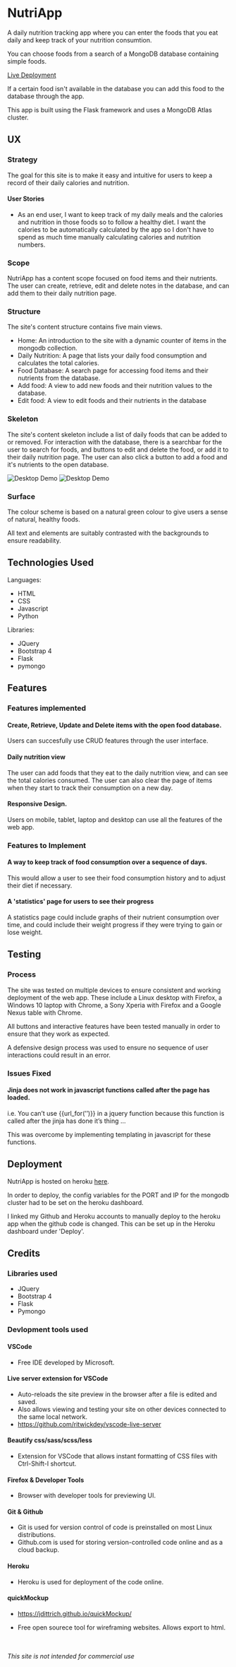 # NutriApp



A daily nutrition tracking app where you can enter the foods that you eat daily and keep track of your nutrition consumtion. 

You can choose foods from a search of a MongoDB database containing simple foods. 

[Live Deployment](https://ntrtnapp.herokuapp.com)

If a certain food isn't available in the database you can add this food to the database through the app.

This app is built using the Flask framework and uses a MongoDB Atlas cluster.


## UX




### Strategy

The goal for this site is to make it easy and intuitive for users to keep a record of their daily calories and nutrition. 

#### User Stories

- As an end user, I want to keep track of my daily meals and the calories and nutrition in those foods so to follow a healthy diet. I want the calories to be automatically calculated by the app so I don't have to spend as much time manually calculating calories and nutrition numbers.



### Scope

NutriApp has a content scope focused on food items and their nutrients. The user can create, retrieve, edit and delete notes in the database, and can add them to their daily nutrition page.


### Structure

The site's content structure contains five main views.

- Home: An introduction to the site with a dynamic counter of items in the mongodb collection.
- Daily Nutrition: A page that lists your daily food consumption and calculates the total calories.
- Food Database: A search page for accessing food items and their nutrients from the database.
- Add food: A view to add new foods and their nutrition values to the database.
- Edit food: A view to edit foods and their nutrients in the database




### Skeleton

The site's content skeleton include a list of daily foods that can be added to or removed. For interaction with the database, there is a searchbar for the user to search for foods, and buttons to edit and delete the food, or add it to their daily nutrition page. The user can also click a button to add a food and it's nutrients to the open database.

![Desktop Demo](/assets/wireframes/dayview-desktop.png "Desktop Demo")
![Desktop Demo](/assets/wireframes/dayview-mobile.png "Desktop Demo")





### Surface

The colour scheme is based on a natural green colour to give users a sense of natural, healthy foods.

All text and elements are suitably contrasted with the backgrounds to ensure readability.



## Technologies Used

Languages:
- HTML
- CSS
- Javascript
- Python

Libraries:
- JQuery
- Bootstrap 4
- Flask
- pymongo


## Features

### Features implemented


#### Create, Retrieve, Update and Delete items with the open food database.
Users can succesfully use CRUD features through the user interface.

#### Daily nutrition view
The user can add foods that they eat to the daily nutrition view, and can see the total calories consumed. The user can also clear the page of items when they start to track their consumption on a new day.

#### Responsive Design.
Users on mobile, tablet, laptop and desktop can use all the features of the web app.


### Features to Implement


#### A way to keep track of food consumption over a sequence of days.

This would allow a user to see their food consumption history and to adjust their diet if necessary.



#### A 'statistics' page for users to see their progress

A statistics page could include graphs of their nutrient consumption over time, and could include their weight progress if they were trying to gain or lose weight.



## Testing

### Process

The site was tested on multiple devices to ensure consistent and working deployment of the web app. These include a Linux desktop with Firefox, a Windows 10 laptop with Chrome, a Sony Xperia with Firefox and a Google Nexus table with Chrome.

All buttons and interactive features have been tested manually in order to ensure that they work as expected. 

A defensive design process was used to ensure no sequence of user interactions could result in an error.



### Issues Fixed

#### Jinja does not work in javascript functions called after the page has loaded.

i.e. You can’t use {{url_for(’’)}} in a jquery function because this function is called after the jinja has done it’s thing …

This was overcome by implementing templating in javascript for these functions.




## Deployment

NutriApp is hosted on heroku [here](https://ntrtnapp.herokuapp.com).

In order to deploy, the config variables for the PORT and IP for the mongodb cluster had to be set on the heroku dashboard.

I linked my Github and Heroku accounts to manually deploy to the heroku app when the github code is changed. This can be set up in the Heroku dashboard under 'Deploy'.


## Credits

### Libraries used

- JQuery
- Bootstrap 4
- Flask
- Pymongo

### Devlopment tools used

#### VSCode

- Free IDE developed by Microsoft.

#### Live server extension for VSCode 
- Auto-reloads the site preview in the browser after a file is edited and saved. 
- Also allows viewing and testing your site on other devices connected to the same local network.
- https://github.com/ritwickdey/vscode-live-server

#### Beautify css/sass/scss/less
- Extension for VSCode that allows instant formatting of CSS files with Ctrl-Shift-I shortcut.

#### Firefox & Developer Tools
- Browser with developer tools for previewing UI.

#### Git & Github
- Git is used for version control of code is preinstalled on most Linux distributions. 
- Github.com is used for storing version-controlled code online and as a cloud backup.

#### Heroku
- Heroku is used for deployment of the code online.

#### quickMockup
- https://jdittrich.github.io/quickMockup/

- Free open sourece tool for wireframing websites. Allows export to html.




<br><br>
*This site is not intended for commercial use*
